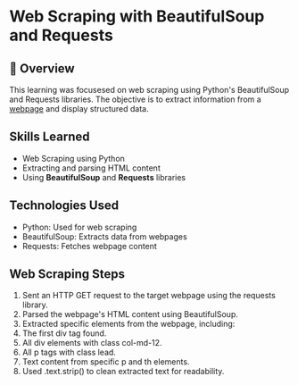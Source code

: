 # Web Scraping with BeautifulSoup and Requests

## 📌 Overview

This learning was focusesed on web scraping using Python's BeautifulSoup and Requests libraries. The objective is to extract information from a [webpage](https://www.scrapethissite.com/pages/forms/) and display structured data.

## Skills Learned
- Web Scraping using Python
- Extracting and parsing HTML content
- Using **BeautifulSoup** and **Requests** libraries

## Technologies Used
- Python: Used for web scraping
- BeautifulSoup: Extracts data from webpages
- Requests: Fetches webpage content

## Web Scraping Steps
1. Sent an HTTP GET request to the target webpage using the requests library.
2. Parsed the webpage's HTML content using BeautifulSoup.
3. Extracted specific elements from the webpage, including:
4. The first div tag found.
5. All div elements with class col-md-12.
6. All p tags with class lead.
7. Text content from specific p and th elements.
8. Used .text.strip() to clean extracted text for readability.
